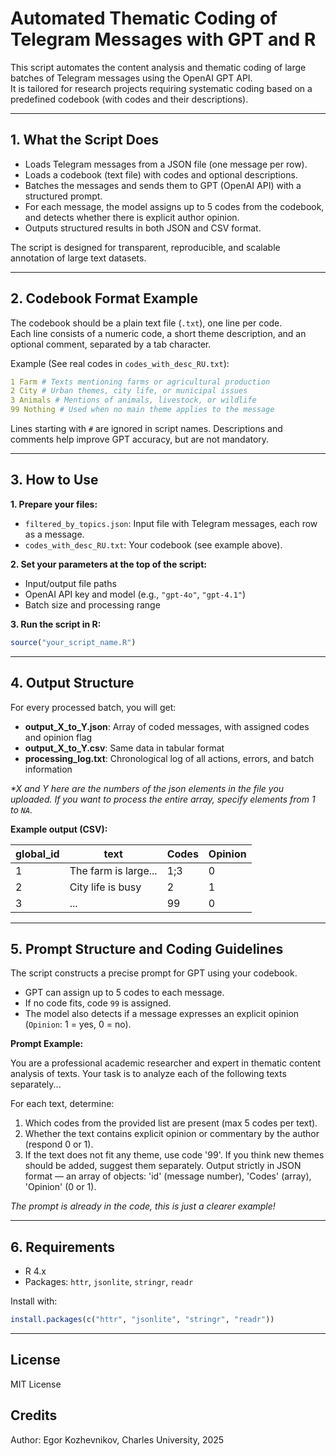 # Automated Thematic Coding of Telegram Messages with GPT and R

This script automates the content analysis and thematic coding of large batches of Telegram messages using the OpenAI GPT API.  
It is tailored for research projects requiring systematic coding based on a predefined codebook (with codes and their descriptions).

---
## 1. What the Script Does

- Loads Telegram messages from a JSON file (one message per row).
- Loads a codebook (text file) with codes and optional descriptions.
- Batches the messages and sends them to GPT (OpenAI API) with a structured prompt.
- For each message, the model assigns up to 5 codes from the codebook, and detects whether there is explicit author opinion.
- Outputs structured results in both JSON and CSV format.

The script is designed for transparent, reproducible, and scalable annotation of large text datasets.

---
## 2. Codebook Format Example

The codebook should be a plain text file (`.txt`), one line per code.  
Each line consists of a numeric code, a short theme description, and an optional comment, separated by a tab character.

Example (See real codes in `codes_with_desc_RU.txt`):

```yaml
1 Farm # Texts mentioning farms or agricultural production
2 City # Urban themes, city life, or municipal issues
3 Animals # Mentions of animals, livestock, or wildlife
99 Nothing # Used when no main theme applies to the message
```

Lines starting with `#` are ignored in script names. Descriptions and comments help improve GPT accuracy, but are not mandatory.

---
## 3. How to Use

**1. Prepare your files:**
- `filtered_by_topics.json`: Input file with Telegram messages, each row as a message.
- `codes_with_desc_RU.txt`: Your codebook (see example above).

**2. Set your parameters at the top of the script:**
- Input/output file paths
- OpenAI API key and model (e.g., `"gpt-4o"`, `"gpt-4.1"`)
- Batch size and processing range

**3. Run the script in R:**

```r
source("your_script_name.R")
```
---
## 4. Output Structure

For every processed batch, you will get:

- **output_X_to_Y.json**: Array of coded messages, with assigned codes and opinion flag
- **output_X_to_Y.csv**: Same data in tabular format
- **processing_log.txt**: Chronological log of all actions, errors, and batch information

_*X and Y here are the numbers of the json elements in the file you uploaded.
If you want to process the entire array, specify elements from 1 to `NA`._

**Example output (CSV):**

| global_id | text                 | Codes  | Opinion |
|-----------|----------------------|--------|---------|
|    1      | The farm is large... | 1;3    |   0     |
|    2      | City life is busy    | 2      |   1     |
|    3      | ...                  | 99     |   0     |

---

## 5. Prompt Structure and Coding Guidelines

The script constructs a precise prompt for GPT using your codebook.  
- GPT can assign up to 5 codes to each message.
- If no code fits, code `99` is assigned.
- The model also detects if a message expresses an explicit opinion (`Opinion`: 1 = yes, 0 = no).

**Prompt Example:**

You are a professional academic researcher and expert in thematic content analysis of texts.
Your task is to analyze each of the following texts separately...

For each text, determine:

1. Which codes from the provided list are present (max 5 codes per text).
2. Whether the text contains explicit opinion or commentary by the author (respond 0 or 1). 
3. If the text does not fit any theme, use code '99'. If you think new themes should be added, suggest them separately. Output strictly in JSON format — an array of objects: 'id' (message number), 'Codes' (array), 'Opinion' (0 or 1).

_The prompt is already in the code, this is just a clearer example!_

---
## 6. Requirements

- R 4.x
- Packages: `httr`, `jsonlite`, `stringr`, `readr`

Install with:

```r
install.packages(c("httr", "jsonlite", "stringr", "readr"))
```
---

## License
MIT License

## Credits
Author: Egor Kozhevnikov, Charles University, 2025

